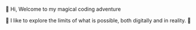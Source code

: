 👋 Hi, Welcome to my magical coding adventure

🌲 I like to explore the limits of what is possible, both digitally and in reality. 🚀
